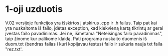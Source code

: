 # 1-oji uzduotis
V.02 versijoje funkcijos yra išskirtos į atskirus .cpp ir .h failus. Taip pat kai yra nuskaitoma iš failo, įdėtas exception, kad kiekvieną kartą tikrintų ar gerai įvestas failo pavadinimas. Jei ne, išmetama "Neteisingas failo pavadinimas", taip žinome kur palikome klaidą. Pati programa nuskaito duomenis iš duom.txt (bendras failas i kuri kopijavau testus) failo ir sukuria nauja txt faila "rez.txt'.
